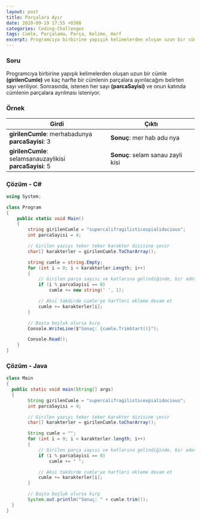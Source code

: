 ```yaml
---
layout: post
title: Parçalara Ayır
date: 2020-09-19 17:55 +0300
categories: Coding-Challenges
tags: Cümle, Parçalama, Parça, Kelime, Harf
excerpt: Programcıya birbirine yapışık kelimelerden oluşan uzun bir cümle ve kaç harfte bir cümlenin parçalara ayırılacağını belirten sayı da veriliyor. Sonrasında, istenen her sayı ve onun katında cümlenin parçalara ayrılması isteniyor...
---
```

### Soru
Programcıya birbirine yapışık kelimelerden oluşan uzun bir cümle **(girilenCumle)** ve kaç harfte bir cümlenin parçalara ayırılacağını belirten sayı veriliyor. Sonrasında, istenen her sayı **(parcaSayisi)** ve onun katında cümlenin parçalara ayrılması isteniyor.

### Örnek

| Girdi                                                        | Çıktı                             |
|--------------------------------------------------------------|-----------------------------------|
| **girilenCumle**: merhabadunya <br>**parcaSayisi**: 3        | **Sonuç**: mer hab adu nya        |
| **girilenCumle**: selamsanauzaylikisi <br>**parcaSayisi**: 5 | **Sonuç**: selam sanau zayli kisi |

### Çözüm - C#
```csharp
using System;

class Program
{
    public static void Main()
    {
        string girilenCumle = "supercalifragilisticexpialidocious";
        int parcaSayisi = 4;

        // Girilen yazıyı teker teker karakter dizisine çevir
        char[] karakterler = girilenCumle.ToCharArray();

        string cumle = string.Empty;
        for (int i = 0; i < karakterler.Length; i++)
        {
            // Girilen parça sayısı ve katlarına gelindiğinde, bir adet boşluk ekle
            if (i % parcaSayisi == 0)
                cumle += new string(' ', 1);

            // Aksi takdirde cumle'ye harfleri ekleme devam et
            cumle += karakterler[i];
        }

        // Başta boşluk olursa kırp
        Console.WriteLine($"Sonuç: {cumle.TrimStart()}");

        Console.Read();
    }
}
```

### Çözüm - Java
```java
class Main 
{
  public static void main(String[] args) 
  {
        String girilenCumle = "supercalifragilisticexpialidocious";
        int parcaSayisi = 4;

        // Girilen yazıyı teker teker karakter dizisine çevir
        char[] karakterler = girilenCumle.toCharArray();

        String cumle = "";
        for (int i = 0; i < karakterler.length; i++)
        {
            // Girilen parça sayısı ve katlarına gelindiğinde, bir adet boşluk ekle
            if (i % parcaSayisi == 0)
                cumle += " ";

            // Aksi takdirde cumle'ye harfleri ekleme devam et
            cumle += karakterler[i];
        }

        // Başta boşluk olursa kırp
        System.out.println("Sonuç: " + cumle.trim());
  }
}
```